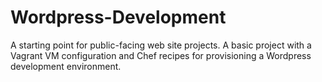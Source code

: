 Wordpress-Development
=====================

A starting point for public-facing web site projects.  A basic project with a Vagrant VM configuration and Chef recipes for provisioning a Wordpress development environment.
